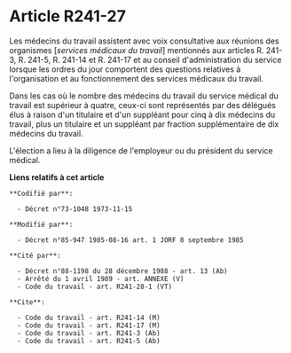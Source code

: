 # Article R241-27

Les médecins du travail assistent avec voix consultative aux réunions des organismes [*services médicaux du travail*]
mentionnés aux articles R. 241-3, R. 241-5, R. 241-14 et R. 241-17 et au conseil d'administration du service lorsque les
ordres du jour comportent des questions relatives à l'organisation et au fonctionnement des services médicaux du travail.

Dans les cas où le nombre des médecins du travail du service médical du travail est supérieur à quatre, ceux-ci sont
représentés par des délégués élus à raison d'un titulaire et d'un suppléant pour cinq à dix médecins du travail, plus un
titulaire et un suppléant par fraction supplémentaire de dix médecins du travail.

L'élection a lieu à la diligence de l'employeur ou du président du service médical.

**Liens relatifs à cet article**

	**Codifié par**:

	  - Décret n°73-1048 1973-11-15

	**Modifié par**:

	  - Décret n°85-947 1985-08-16 art. 1 JORF 8 septembre 1985

	**Cité par**:

	  - Décret n°88-1198 du 28 décembre 1988 - art. 13 (Ab)
	  - Arrêté du 1 avril 1989 - art. ANNEXE (V)
	  - Code du travail - art. R241-28-1 (VT)

	**Cite**:

	  - Code du travail - art. R241-14 (M)
	  - Code du travail - art. R241-17 (M)
	  - Code du travail - art. R241-3 (Ab)
	  - Code du travail - art. R241-5 (Ab)
